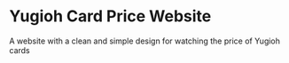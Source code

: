 # Yugioh Card Price Website
 A website with a clean and simple design for watching the price of Yugioh cards
